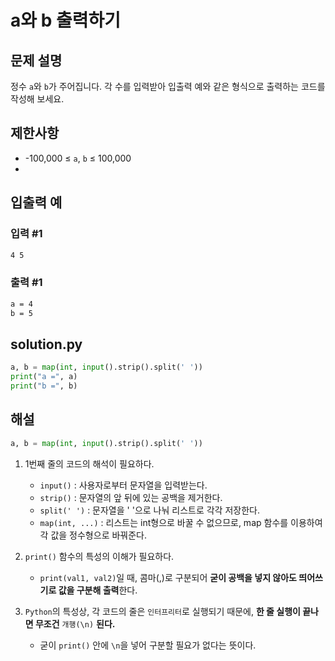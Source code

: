 # a와 b 출력하기
## 문제 설명
정수 `a`와 `b`가 주어집니다. 각 수를 입력받아 입출력 예와 같은 형식으로 출력하는 코드를 작성해 보세요.

## 제한사항
- -100,000 ≤ `a`, `b` ≤ 100,000
- 
## 입출력 예
### 입력 #1
```txt
4 5
```
### 출력 #1
```txt
a = 4
b = 5
```

## solution.py
```python
a, b = map(int, input().strip().split(' '))
print("a =", a)
print("b =", b)
```

## 해설
```python
a, b = map(int, input().strip().split(' '))
```

1. 1번째 줄의 코드의 해석이 필요하다.
   - `input()` : 사용자로부터 문자열을 입력받는다.
   - `strip()` : 문자열의 앞 뒤에 있는 공백을 제거한다.
   - `split(' ')` : 문자열을 ' '으로 나눠 리스트로 각각 저장한다. 
   - `map(int, ...)` : 리스트는 int형으로 바꿀 수 없으므로, map 함수를 이용하여 각 값을 정수형으로 바꿔준다.

2. `print()` 함수의 특성의 이해가 필요하다.
   - `print(val1, val2)`일 때, 콤마(,)로 구분되어  **굳이 공백을 넣지 않아도 띄어쓰기로 값을 구분해 출력**한다. 

3. `Python`의 특성상, 각 코드의 줄은 `인터프리터`로 실행되기 때문에, **한 줄 실행이 끝나면 무조건** `개행(\n)` **된다.**
   - 굳이 `print()` 안에 `\n`을 넣어 구분할 필요가 없다는 뜻이다.